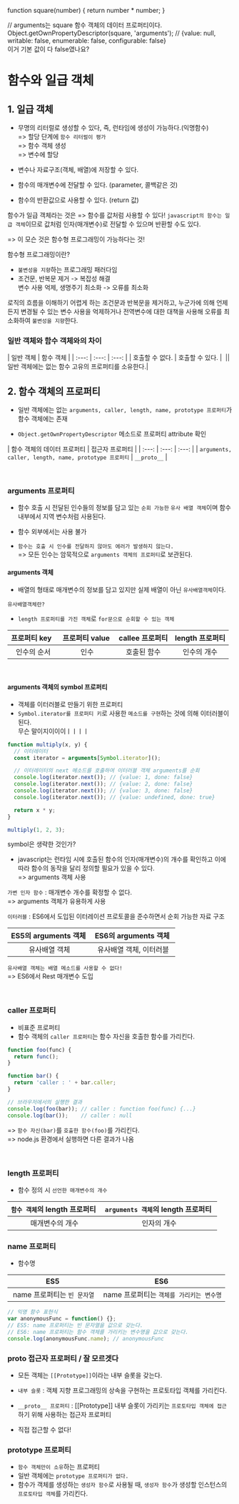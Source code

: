 function square(number) {
  return number * number;
}

// arguments는 square 함수 객체의 데이터 프로퍼티이다.
Object.getOwnPropertyDescriptor(square, 'arguments');
// {value: null, writable: false, enumerable: false, configurable: false}  
이거 기본 값이 다 false였나요?






# 함수와 일급 객체
## 1. 일급 객체
- 무명의 리터럴로 생성할 수 있다, 즉, 런타임에 생성이 가능하다.(익명함수)  
=> 할당 단계에 `함수 리터럴이 평가`  
=> 함수 객체 생성  
=> 변수에 할당  

- 변수나 자료구조(객체, 배열)에 저장할 수 있다.
- 함수의 매개변수에 전달할 수 있다. (parameter, 콜백같은 것)
- 함수의 반환값으로 사용할 수 있다. (return 값)

함수가 일급 객체라는 것은 => 함수를 값처럼 사용할 수 있다!
`javascript의 함수는 일급 객체`이므로 값처럼 인자(매개변수)로 전달할 수 있으며 반환할 수도 있다.

=> 이 모슨 것은 함수형 프로그래밍이 가능하다는 것!

함수형 프로그래밍이란?
- `불변성을 지향`하는 프로그래밍 패러다임
- 조건문, 반복문 제거 -> 복잡성 해결  
  변수 사용 억제, 생명주기 최소화 -> 오류를 최소화

로직의 흐름을 이해하기 어렵게 하는 조건문과 반복문을 제거하고, 누군가에 의해 언제든지 변경될 수 있는 변수 사용을 억제하거나 전역변수에 대한 대책을 사용해 오류를 최소화하여 `불변성을 지향`한다.

### 일반 객체와 함수 객체와의 차이
| 일반 객체 | 함수 객체 |
| :---: | :---: | :---: |
| 호출할 수 없다. | 호출할 수 있다. | 
|| 일반 객체에는 없는 함수 고유의 프로퍼티를 소유한다.|

## 2. 함수 객체의 프로퍼티
- 일반 객체에는 없는 `arguments, caller, length, name, prototype 프로퍼티`가 함수 객체에는 존재

- `Object.getOwnPropertyDescriptor` 메소드로 프로퍼티 attribute 확인

| 함수 객체의 데이터 프로퍼티 | 접근자 프로퍼티 |
| :---: | :---: | :---: |
| `arguments, caller, length, name, prototype 프로퍼티` | `__proto__` | 

<br>

### arguments 프로퍼티
- 함수 호출 시 전달된 인수들의 정보를 담고 있는 `순회 가능한` `유사 배열 객체`이며 함수 내부에서 지역 변수처럼 사용된다.
- 함수 외부에서는 사용 불가

- `함수는 호출 시 인수를 전달하지 않아도 에러가 발생하지 않는다.`  
=> 모든 인수는 암묵적으로 `arguments 객체의 프로퍼티`로 보관된다.

#### arguments 객체
- 배열의 형태로 매개변수의 정보를 담고 있지만 실제 배열이 아닌 `유사배열객체`이다.

`유사배열객체란? `
- `length 프로퍼티를 가진 객체`로 `for문으로 순회할 수 있는 객체`

| 프로퍼티 key | 프로퍼티 value | callee 프로퍼티 | length 프로퍼티 |
| :---: | :---: | :---: | :---: |
| 인수의 순서 | 인수 | 호출된 함수 | 인수의 개수 |
 
#### arguments 객체의 symbol 프로퍼티
- 객체를 이터러블로 만들기 위한 프로퍼티
- `Symbol.iterator를 프로퍼티 키`로 사용한 `메소드를 구현`하는 것에 의해 이터러블이 된다.  
무슨 말이지이이이ㅣㅣㅣㅣ

```javascript
function multiply(x, y) {
  // 이터레이터
  const iterator = arguments[Symbol.iterator]();

  // 이터레이터의 next 메소드를 호출하여 이터러블 객체 arguments를 순회
  console.log(iterator.next()); // {value: 1, done: false}
  console.log(iterator.next()); // {value: 2, done: false}
  console.log(iterator.next()); // {value: 3, done: false}
  console.log(iterator.next()); // {value: undefined, done: true}

  return x * y;
}

multiply(1, 2, 3);
```
symbol은 생략한 것인가?


- javascript는 런타임 시에 호출된 함수의 인자(매개변수)의 개수를 확인하고 이에 따라 함수의 동작을 달리 정의할 필요가 있을 수 있다.  
=> arguments 객체 사용

`가변 인자 함수` : 매개변수 개수를 확정할 수 없다.  
=> arguments 객체가 유용하게 사용

`이터러블` : ES6에서 도입된 이터레이션 프로토콜을 준수하면서 순회 가능한 자료 구조

| ES5의 arguments 객체 | ES6의 arguments 객체 |
| :---: | :---: |
| 유사배열 객체 | 유사배열 객체, 이터러블 | 

`유사배열 객체는 배열 메소드를 사용할 수 없다!`  
=> ES6에서 Rest 매개변수 도입

<br>

### caller 프로퍼티
- 비표준 프로퍼티
- 함수 객체의 `caller 프로퍼티`는 함수 자신을 호출한 함수를 가리킨다.
```javascript
function foo(func) {
  return func();
}

function bar() {
  return 'caller : ' + bar.caller;
}

// 브라우저에서의 실행한 결과
console.log(foo(bar)); // caller : function foo(func) {...}
console.log(bar());    // caller : null
```
=> `함수 자신(bar)`를 `호출한 함수(foo)`를 가리킨다.  
=> node.js 환경에서 실행하면 다른 결과가 나옴

<br>

### length 프로퍼티
- 함수 정의 시 `선언한 매개변수의 개수`

| `함수 객체`의 length 프로퍼티 | `arguments 객체`의 length 프로퍼티 |
| :---: | :---: |
| 매개변수의 개수 | 인자의 개수 |

### name 프로퍼티
- 함수명

| ES5 | ES6 |
| :---: | :---: |
| name 프로퍼티는 `빈 문자열` | name 프로퍼티는 `객체를 가리키는 변수명` |

```javascript
// 익명 함수 표현식
var anonymousFunc = function() {};
// ES5: name 프로퍼티는 빈 문자열을 값으로 갖는다.
// ES6: name 프로퍼티는 함수 객체를 가리키는 변수명을 값으로 갖는다.
console.log(anonymousFunc.name); // anonymousFunc
```

### proto 접근자 프로퍼티 / 잘 모르겟다
- 모든 객체는 `[[Prototype]]`이라는 내부 슬롯을 갖는다.
- `내부 슬롯` : 객체 지향 프로그래밍의 상속을 구현하는 프로토타입 객체를 가리킨다.  
- `__proto__ 프로퍼티` : [[Prototype]] 내부 슬롯이 가리키는 `프로토타입 객체에 접근`하기 위해 사용하는 접근자 프로퍼티

- 직접 접근할 수 없다!

### prototype 프로퍼티
- `함수 객체만이 소유`하는 프로퍼티
- 일반 객체에는 `prototype 프로퍼티가 없다.`
- 함수가 객체를 생성하는 `생성자 함수`로 사용될 때, `생성자 함수`가 생성할 인스턴스의 `프로토타입 객체`를 가리킨다.
